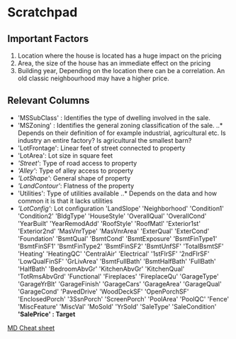 # Scratchpad
## Important Factors
1. Location where the house is located has a huge impact on the pricing
2. Area, the size of the house has an immediate effect on the pricing
3. Building year, Depending on the location there can be a correlation. An old classic neighbourhood may have a higher price.

## Relevant Columns
* 'MSSubClass' : Identifies the type of dwelling involved in the sale.
* 'MSZoning' : Identifies the general zoning classification of the sale.
..* Depends on their definition of for example industrial, agricultural etc. Is industry an entire factory? Is agricultural the smallest barn?
* 'LotFrontage': Linear feet of street connected to property
* 'LotArea': Lot size in square feet
* *'Street'*: Type of road access to property
* *'Alley'*: Type of alley access to property
* *'LotShape'*: General shape of property
* *'LandContour'*: Flatness of the property
* 'Utilities': Type of utilities available
..* Depends on the data and how common it is that it lacks utilities
* *'LotConfig'*: Lot configuration
'LandSlope'
'Neighborhood'
'Condition1'
'Condition2'
'BldgType'
'HouseStyle'
'OverallQual'
'OverallCond'
'YearBuilt'
'YearRemodAdd'
'RoofStyle'
'RoofMatl'
'Exterior1st'
'Exterior2nd'
'MasVnrType'
'MasVnrArea'
'ExterQual'
'ExterCond'
'Foundation'
'BsmtQual'
'BsmtCond'
'BsmtExposure'
'BsmtFinType1'
'BsmtFinSF1'
'BsmtFinType2'
'BsmtFinSF2'
'BsmtUnfSF'
'TotalBsmtSF'
'Heating'
'HeatingQC'
'CentralAir'
'Electrical'
'1stFlrSF'
'2ndFlrSF'
'LowQualFinSF'
'GrLivArea'
'BsmtFullBath'
'BsmtHalfBath'
'FullBath'
'HalfBath'
'BedroomAbvGr'
'KitchenAbvGr'
'KitchenQual'
'TotRmsAbvGrd'
'Functional'
'Fireplaces'
'FireplaceQu'
'GarageType'
'GarageYrBlt'
'GarageFinish'
'GarageCars'
'GarageArea'
'GarageQual'
'GarageCond'
'PavedDrive'
'WoodDeckSF'
'OpenPorchSF'
'EnclosedPorch'
'3SsnPorch'
'ScreenPorch'
'PoolArea'
'PoolQC'
'Fence'
'MiscFeature'
'MiscVal'
'MoSold'
'YrSold'
'SaleType'
'SaleCondition'
**'SalePrice' : Target**

[MD Cheat sheet](https://github.com/adam-p/markdown-here/wiki/Markdown-Cheatsheet)